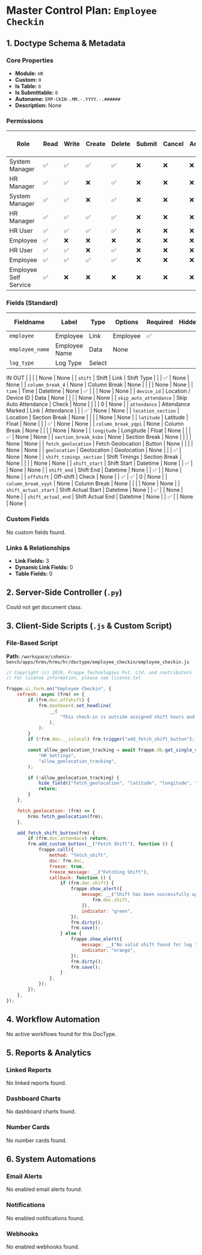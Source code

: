 # Master Control Plan: `Employee Checkin`

## 1. Doctype Schema & Metadata

### Core Properties
- **Module:** `HR`
- **Custom:** `0`
- **Is Table:** `0`
- **Is Submittable:** `0`
- **Autoname:** `EMP-CKIN-.MM.-.YYYY.-.######`
- **Description:** None

### Permissions
| Role | Read | Write | Create | Delete | Submit | Cancel | Amend | Report | Import | Export | Print | Email | Share | Set User Perms |
|---|---|---|---|---|---|---|---|---|---|---|---|---|---|---|
| System Manager | ✅ | ✅ | ✅ | ✅ | ❌ | ❌ | ❌ | ✅ | ✅ | ✅ | ✅ | ✅ | ✅ | ❌ |
| HR Manager | ✅ | ✅ | ❌ | ✅ | ❌ | ❌ | ❌ | ✅ | ❌ | ✅ | ✅ | ✅ | ✅ | ❌ |
| System Manager | ✅ | ✅ | ❌ | ✅ | ❌ | ❌ | ❌ | ✅ | ❌ | ✅ | ✅ | ✅ | ✅ | ❌ |
| HR Manager | ✅ | ✅ | ✅ | ✅ | ❌ | ❌ | ❌ | ✅ | ✅ | ✅ | ✅ | ✅ | ✅ | ❌ |
| HR User | ✅ | ✅ | ✅ | ✅ | ❌ | ❌ | ❌ | ✅ | ✅ | ✅ | ✅ | ✅ | ✅ | ❌ |
| Employee | ✅ | ❌ | ❌ | ❌ | ❌ | ❌ | ❌ | ❌ | ❌ | ❌ | ❌ | ❌ | ❌ | ❌ |
| HR User | ✅ | ✅ | ❌ | ✅ | ❌ | ❌ | ❌ | ✅ | ❌ | ✅ | ✅ | ✅ | ✅ | ❌ |
| Employee | ✅ | ✅ | ✅ | ✅ | ❌ | ❌ | ❌ | ❌ | ❌ | ❌ | ❌ | ❌ | ❌ | ❌ |
| Employee Self Service | ✅ | ❌ | ❌ | ❌ | ❌ | ❌ | ❌ | ❌ | ❌ | ✅ | ✅ | ✅ | ✅ | ❌ |


### Fields (Standard)
| Fieldname | Label | Type | Options | Required | Hidden | Read Only | Default | Description |
|---|---|---|---|---|---|---|---|---|
| `employee` | Employee | Link | Employee | ✅ |  |  | None | None |
| `employee_name` | Employee Name | Data | None |  |  | ✅ | None | None |
| `log_type` | Log Type | Select | 
IN
OUT |  |  |  | None | None |
| `shift` | Shift | Link | Shift Type |  |  | ✅ | None | None |
| `column_break_4` | None | Column Break | None |  |  |  | None | None |
| `time` | Time | Datetime | None | ✅ |  |  | Now | None |
| `device_id` | Location / Device ID | Data | None |  |  |  | None | None |
| `skip_auto_attendance` | Skip Auto Attendance | Check | None |  |  |  | 0 | None |
| `attendance` | Attendance Marked | Link | Attendance |  |  | ✅ | None | None |
| `location_section` | Location | Section Break | None |  |  |  | None | None |
| `latitude` | Latitude | Float | None |  |  | ✅ | None | None |
| `column_break_yqpi` | None | Column Break | None |  |  |  | None | None |
| `longitude` | Longitude | Float | None |  |  | ✅ | None | None |
| `section_break_ksbo` | None | Section Break | None |  |  |  | None | None |
| `fetch_geolocation` | Fetch Geolocation | Button | None |  |  |  | None | None |
| `geolocation` | Geolocation | Geolocation | None |  |  | ✅ | None | None |
| `shift_timings_section` | Shift Timings | Section Break | None |  |  |  | None | None |
| `shift_start` | Shift Start | Datetime | None |  | ✅ |  | None | None |
| `shift_end` | Shift End | Datetime | None |  | ✅ |  | None | None |
| `offshift` | Off-shift | Check | None |  | ✅ | ✅ | 0 | None |
| `column_break_vyyt` | None | Column Break | None |  |  |  | None | None |
| `shift_actual_start` | Shift Actual Start | Datetime | None |  | ✅ |  | None | None |
| `shift_actual_end` | Shift Actual End | Datetime | None |  | ✅ |  | None | None |


### Custom Fields
No custom fields found.


### Links & Relationships
- **Link Fields:** 3
- **Dynamic Link Fields:** 0
- **Table Fields:** 0

## 2. Server-Side Controller (`.py`)
Could not get document class.


## 3. Client-Side Scripts (`.js` & Custom Script)
### File-Based Script
**Path:** `/workspace/cohenix-bench/apps/hrms/hrms/hr/doctype/employee_checkin/employee_checkin.js`
```javascript
// Copyright (c) 2019, Frappe Technologies Pvt. Ltd. and contributors
// For license information, please see license.txt

frappe.ui.form.on("Employee Checkin", {
	refresh: async (frm) => {
		if (frm.doc.offshift) {
			frm.dashboard.set_headline(
				__(
					"This check-in is outside assigned shift hours and will not be considered for attendance. If a shift is assigned, adjust its time window and Fetch Shift again.",
				),
			);
		}
		if (!frm.doc.__islocal) frm.trigger("add_fetch_shift_button");

		const allow_geolocation_tracking = await frappe.db.get_single_value(
			"HR Settings",
			"allow_geolocation_tracking",
		);

		if (!allow_geolocation_tracking) {
			hide_field(["fetch_geolocation", "latitude", "longitude", "geolocation"]);
			return;
		}
	},

	fetch_geolocation: (frm) => {
		hrms.fetch_geolocation(frm);
	},

	add_fetch_shift_button(frm) {
		if (frm.doc.attendace) return;
		frm.add_custom_button(__("Fetch Shift"), function () {
			frappe.call({
				method: "fetch_shift",
				doc: frm.doc,
				freeze: true,
				freeze_message: __("Fetching Shift"),
				callback: function () {
					if (frm.doc.shift) {
						frappe.show_alert({
							message: __("Shift has been successfully updated to {0}.", [
								frm.doc.shift,
							]),
							indicator: "green",
						});
						frm.dirty();
						frm.save();
					} else {
						frappe.show_alert({
							message: __("No valid shift found for log time"),
							indicator: "orange",
						});
						frm.dirty();
						frm.save();
					}
				},
			});
		});
	},
});

```




## 4. Workflow Automation
No active workflows found for this DocType.


## 5. Reports & Analytics
### Linked Reports
No linked reports found.


### Dashboard Charts
No dashboard charts found.


### Number Cards
No number cards found.


## 6. System Automations
### Email Alerts
No enabled email alerts found.


### Notifications
No enabled notifications found.


### Webhooks
No enabled webhooks found.
